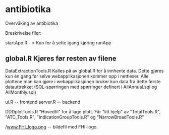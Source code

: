 # antibiotika
Overvåking av antibiotika


Breskrivelse filer:

startApp.R - > Kun for å sette igang kjøring  runApp

global.R Kjøres før resten av filene
--
DataExtractionTools.R Kalles på av global.R for å innhente data. Dette gjøres kun én gang
før selve webapplikasjonen kommer opp i nettleser. Alle plottene man kan gjøre i webapplikasjonen
bruker kun data fra dette første datauttrekket (SQL-spørringen med spørringer definert i
 AllAnnual.sql og AllMonthly.sql)


ui.R -- frontend
server.R -- backend

DDDplotTools.R "Hovedfil" for å lage plott. Får "litt hjelp" av 
"TotalTools.R", "ATC_Tools.R",  "IndicationGroupTools.R" og "NarrowBroadTools.R"

/www.FHI_logo.png -- bildefil med FHI-logo.
